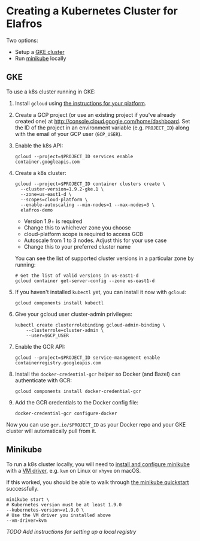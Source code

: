 # Creating a Kubernetes Cluster for Elafros

Two options:

* Setup a [GKE cluster](#gke)
* Run [minikube](#minikube) locally

## GKE

To use a k8s cluster running in GKE:

1.  Install `gcloud` using
   [the instructions for your platform](https://cloud.google.com/sdk/downloads).

2.  Create a GCP project (or use an existing project if you've already created
    one) at http://console.cloud.google.com/home/dashboard. Set the ID of the
    project in an environment variable (e.g. `PROJECT_ID`) along with the email
    of your GCP user (`GCP_USER`).

3.  Enable the k8s API:

    ```shell
    gcloud --project=$PROJECT_ID services enable container.googleapis.com
    ```

4.  Create a k8s cluster:

    ```shell
    gcloud --project=$PROJECT_ID container clusters create \
      --cluster-version=1.9.2-gke.1 \
      --zone=us-east1-d \
      --scopes=cloud-platform \
      --enable-autoscaling --min-nodes=1 --max-nodes=3 \
      elafros-demo
    ```
    - Version 1.9+ is required
    - Change this to whichever zone you choose
    - cloud-platform scope is required to access GCB
    - Autoscale from 1 to 3 nodes. Adjust this for your use case
    - Change this to your preferred cluster name


    You can see the list of supported cluster versions in a particular zone
    by running:

    ```shell
    # Get the list of valid versions in us-east1-d
    gcloud container get-server-config --zone us-east1-d
    ```

5. If you haven't installed `kubectl` yet, you can install it now with `gcloud`:

    ```shell
    gcloud components install kubectl
    ```

6.  Give your gcloud user cluster-admin privileges:

    ```shell
    kubectl create clusterrolebinding gcloud-admin-binding \
        --clusterrole=cluster-admin \
        --user=$GCP_USER
    ```

7. Enable the GCR API:

   ```shell
   gcloud --project=$PROJECT_ID service-management enable containerregistry.googleapis.com
   ```

8. Install the `docker-credential-gcr` helper so Docker (and Bazel) can
   authenticate with GCR:

   ```shell
   gcloud components install docker-credential-gcr
   ```

9. Add the GCR credentials to the Docker config file:

   ```shell
   docker-credential-gcr configure-docker
   ```

Now you can use `gcr.io/$PROJECT_ID` as your Docker repo and your GKE
cluster will automatically pull from it.

## Minikube

To run a k8s cluster locally, you will need to [install and configure
minikube](https://github.com/kubernetes/minikube#minikube) with a [VM
driver](https://github.com/kubernetes/minikube#requirements), e.g. `kvm` on
Linux or `xhyve` on macOS.

If this worked, you should be able to walk through [the minikube
quickstart](https://github.com/kubernetes/minikube#quickstart) successfully.

```shell
minikube start \
# Kubernetes version must be at least 1.9.0
--kubernetes-version=v1.9.0 \
# Use the VM driver you installed above
--vm-driver=kvm
```

_TODO Add instructions for setting up a local registry_
